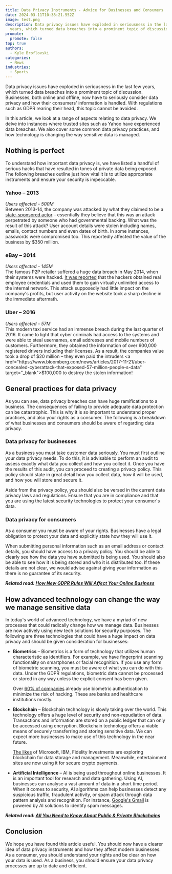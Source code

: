 ```yaml
---
title: Data Privacy Instruments - Advice for Businesses and Consumers
date: 2024-03-11T10:38:21.552Z
image: test.png
description: Data privacy issues have exploded in seriousness in the last few
  years, which turned data breaches into a prominent topic of discussion.
promote:
  promote: false
top: true
authors:
  - Kyle Broflovski
categories:
  - News
industries:
  - Sports
---
```

Data privacy issues have exploded in seriousness in the last few years, which turned data breaches into a prominent topic of discussion. Businesses, both online and offline, now have to seriously consider data privacy and how their consumers' information is handled. With regulations such as GDPR rearing their head, this topic cannot be avoided. 

In this article, we look at a range of aspects relating to data privacy. We delve into instances where trusted sites such as Yahoo have experienced data breaches. We also cover some common data privacy practices, and how technology is changing the way sensitive data is managed.

## Nothing is perfect

To understand how important data privacy is, we have listed a handful of serious hacks that have resulted in tones of private data being exposed. The following breaches outline just how vital it is to utilize appropriate instruments and ensure your security is impeccable.

### Yahoo – 2013

*Users affected - 500M* <br />
Between 2013-14, the company was attacked by what they claimed to be a <a href="https://money.cnn.com/2016/09/22/technology/yahoo-data-breach/" target="_blank">state-sponsored actor</a> – essentially they believe that this was an attack perpetrated by someone who had governmental backing. What was the result of this attack? User account details were stolen including names, emails, contact numbers and even dates of birth. In some instances, passwords were compromised too. This reportedly affected the value of the business by $350 million.

### eBay – 2014

*Users affected - 145M* <br />
The famous P2P retailer suffered a huge data breach in May 2014, when their systems were hacked. <a href="https://www.reuters.com/article/uk-ebay-password-idUKKBN0E10ZL20140522?edition-redirect=uk" target="_blank">It was reported</a> that the hackers obtained real employee credentials and used them to gain virtually unlimited access to the internal network. This attack supposedly had little impact on the company's profits, but user activity on the website took a sharp decline in the immediate aftermath.

### Uber – 2016

*Users affected - 57M* <br />
This modern taxi service had an immense breach during the last quarter of 2016. It came to light that cyber criminals had access to the systems and were able to steal usernames, email addresses and mobile numbers of customers. Furthermore, they obtained the information of over 600,000 registered drivers including their licenses. As a result, the companies value took a drop of $20 million – they even paid the intruders <a href="https://www.bloomberg.com/news/articles/2017-11-21/uber-concealed-cyberattack-that-exposed-57-million-people-s-data" target="_blank">$100,000</a> to destroy the stolen information!

## General practices for data privacy

As you can see, data privacy breaches can have huge ramifications to a business. The consequences of failing to provide adequate data protection can be catastrophic. This is why it is so important to understand proper practices, and also your rights as a consumer. The following is a breakdown of what businesses and consumers should be aware of regarding data privacy.

### Data privacy for businesses

As a business you must take customer data seriously. You must first outline your data privacy needs. To do this, it is advisable to perform an audit to assess exactly what data you collect and how you collect it. Once you have the results of this audit, you can proceed to creating a privacy policy. This policy should state in great detail how you collect data, how it will be used, and how you will store and secure it.

Aside from the privacy policy, you should also be versed in the current data privacy laws and regulations. Ensure that you are in compliance and that you are using the latest security technologies to protect your consumer's data.

### Data privacy for consumers

As a consumer you must be aware of your rights. Businesses have a legal obligation to protect your data and explicitly state how they will use it.

When submitting personal information such as an email address or contact details, you should have access to a privacy policy. You should be able to clearly see how the data you have submitted is being used. You should also be able to see how it is being stored and who it is distributed too. If these details are not clear, we would advise against giving your information as there is no guarantee of its security.

***Related read: [How New GDPR Rules Will Affect Your Online Business](https://anadea.info/blog/how-new-gdpr-rules-will-affect-your-online-business)***

## How advanced technology can change the way we manage sensitive data

In today's world of advanced technology, we have a myriad of new processes that could radically change how we manage data. Businesses are now actively using new tech solutions for security purposes. The following are three technologies that could have a huge impact on data privacy and should be given consideration for businesses:

* **Biometrics** – Biometrics is a form of technology that utilizes human characteristic as identifiers. For example, we have fingerprint scanning functionality on smartphones or facial recognition. If you use any form of biometric scanning, you must be aware of what you can do with this data. Under the GDPR regulations, biometric data cannot be processed or stored in any way unless the explicit consent has been given.

  Over <a href="https://money.cnn.com/2018/03/18/technology/biometrics-workplace/index.html" target="_blank">60% of companies</a> already use biometric authentication to minimize the risk of hacking. These are banks and healthcare institutions mostly.

* **Blockchain** – Blockchain technology is slowly taking over the world. This technology offers a huge level of security and non-repudiation of data. Transactions and information are stored on a public ledger that can only be accessed using encryption. Blockchain technology offers a viable means of securely transferring and storing sensitive data. We can expect more businesses to make use of this technology in the near future.

  <a href="https://interestingengineering.com/these-20-companies-are-placing-big-bets-on-blockchain-technology" target="_blank">The likes</a> of Microsoft, IBM, Fidelity Investments are exploring blockchain for data storage and management. Meanwhile, entertainment sites are now using it for secure crypto payments.

* **Artificial Intelligence** – AI is being used throughout online businesses. It is an important tool for research and data gathering. Using AI, businesses can analyse a vast amount of data in a short time period. When it comes to security, AI algorithms can help businesses detect any suspicious traffic, fraudulent activity, or spam attack through data pattern analysis and recognition. For instance, <a href="https://www.siliconrepublic.com/enterprise/google-gmail-spam-tensorflow" target="_blank">Google's Gmail</a> is powered by AI solutions to identify spam messages. 

***Related read: [All You Need to Know About Public & Private Blockchains](https://anadea.info/blog/public-and-private-blockchains)***

## Conclusion

We hope you have found this article useful. You should now have a clearer idea of data privacy instruments and how they affect modern businesses. As a consumer, you should understand your rights and be clear on how your data is used. As a business, you should ensure your data privacy processes are up to date and efficient.
